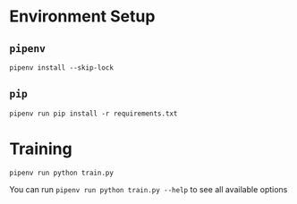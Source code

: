 # Environment Setup

## `pipenv`

```
pipenv install --skip-lock
```

## `pip`

```
pipenv run pip install -r requirements.txt
```

# Training

```
pipenv run python train.py
```

You can run `pipenv run python train.py --help` to see all available options